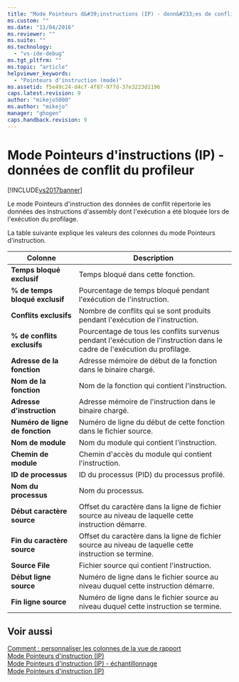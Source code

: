 ```yaml
---
title: "Mode Pointeurs d&#39;instructions (IP) - donn&#233;es de conflit du profileur | Microsoft Docs"
ms.custom: ""
ms.date: "11/04/2016"
ms.reviewer: ""
ms.suite: ""
ms.technology: 
  - "vs-ide-debug"
ms.tgt_pltfrm: ""
ms.topic: "article"
helpviewer_keywords: 
  - "Pointeurs d'instruction (mode)"
ms.assetid: f5e49c24-d4cf-4f87-977d-37e3223d1196
caps.latest.revision: 9
author: "mikejo5000"
ms.author: "mikejo"
manager: "ghogen"
caps.handback.revision: 9
---
```

# Mode Pointeurs d&#39;instructions (IP) - donn&#233;es de conflit du profileur
[!INCLUDE[vs2017banner](../code-quality/includes/vs2017banner.md)]

Le mode Pointeurs d'instruction des données de conflit répertorie les données des instructions d'assembly dont l'exécution a été bloquée lors de l'exécution du profilage.  
  
 La table suivante explique les valeurs des colonnes du mode Pointeurs d'instruction.  
  
|Colonne|Description|  
|-------------|-----------------|  
|**Temps bloqué exclusif**|Temps bloqué dans cette fonction.|  
|**% de temps bloqué exclusif**|Pourcentage de temps bloqué pendant l'exécution de l'instruction.|  
|**Conflits exclusifs**|Nombre de conflits qui se sont produits pendant l'exécution de l'instruction.|  
|**% de conflits exclusifs**|Pourcentage de tous les conflits survenus pendant l'exécution de l'instruction dans le cadre de l'exécution du profilage.|  
|**Adresse de la fonction**|Adresse mémoire de début de la fonction dans le binaire chargé.|  
|**Nom de la fonction**|Nom de la fonction qui contient l'instruction.|  
|**Adresse d'instruction**|Adresse mémoire de l'instruction dans le binaire chargé.|  
|**Numéro de ligne de fonction**|Numéro de ligne du début de cette fonction dans le fichier source.|  
|**Nom de module**|Nom du module qui contient l'instruction.|  
|**Chemin de module**|Chemin d'accès du module qui contient l'instruction.|  
|**ID de processus**|ID du processus \(PID\) du processus profilé.|  
|**Nom du processus**|Nom du processus.|  
|**Début caractère source**|Offset du caractère dans la ligne de fichier source au niveau de laquelle cette instruction démarre.|  
|**Fin du caractère source**|Offset du caractère dans la ligne de fichier source au niveau de laquelle cette instruction se termine.|  
|**Source File**|Fichier source qui contient l'instruction.|  
|**Début ligne source**|Numéro de ligne dans le fichier source au niveau duquel cette instruction démarre.|  
|**Fin ligne source**|Numéro de ligne dans le fichier source au niveau duquel cette instruction se termine.|  
  
## Voir aussi  
 [Comment : personnaliser les colonnes de la vue de rapport](../profiling/how-to-customize-report-view-columns.md)   
 [Mode Pointeurs d'instruction \(IP\)](../profiling/instruction-pointers-ips-view.md)   
 [Mode Pointeurs d'instruction \(IP\) \- échantillonnage](../profiling/instruction-pointers-ips-view-dotnet-memory-sampling-data.md)   
 [Mode Pointeurs d'instruction \(IP\)](../profiling/instruction-pointers-ips-view-sampling-data.md)